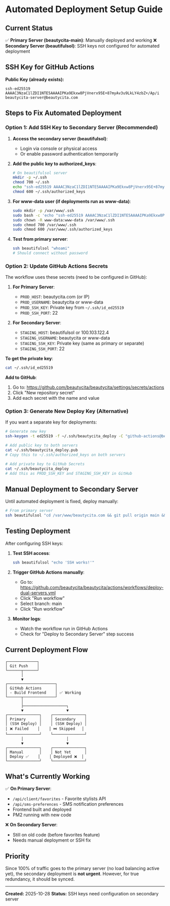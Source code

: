 # Automated Deployment Setup Guide

## Current Status
✅ **Primary Server (beautycita-main)**: Manually deployed and working
❌ **Secondary Server (beautifulsol)**: SSH keys not configured for automated deployment

## SSH Key for GitHub Actions

**Public Key (already exists):**
```
ssh-ed25519 AAAAC3NzaC1lZDI1NTE5AAAAIPKa9Ekxw8PjVnerx95E+87myAv3u9LkLY4zbZ+/Ap/i beautycita-server@beautycita.com
```

## Steps to Fix Automated Deployment

### Option 1: Add SSH Key to Secondary Server (Recommended)

1. **Access the secondary server (beautifulsol)**:
   - Login via console or physical access
   - Or enable password authentication temporarily

2. **Add the public key to authorized_keys**:
   ```bash
   # On beautifulsol server
   mkdir -p ~/.ssh
   chmod 700 ~/.ssh
   echo "ssh-ed25519 AAAAC3NzaC1lZDI1NTE5AAAAIPKa9Ekxw8PjVnerx95E+87myAv3u9LkLY4zbZ+/Ap/i beautycita-server@beautycita.com" >> ~/.ssh/authorized_keys
   chmod 600 ~/.ssh/authorized_keys
   ```

3. **For www-data user (if deployments run as www-data)**:
   ```bash
   sudo mkdir -p /var/www/.ssh
   sudo bash -c 'echo "ssh-ed25519 AAAAC3NzaC1lZDI1NTE5AAAAIPKa9Ekxw8PjVnerx95E+87myAv3u9LkLY4zbZ+/Ap/i beautycita-server@beautycita.com" >> /var/www/.ssh/authorized_keys'
   sudo chown -R www-data:www-data /var/www/.ssh
   sudo chmod 700 /var/www/.ssh
   sudo chmod 600 /var/www/.ssh/authorized_keys
   ```

4. **Test from primary server**:
   ```bash
   ssh beautifulsol "whoami"
   # Should connect without password
   ```

### Option 2: Update GitHub Actions Secrets

The workflow uses these secrets (need to be configured in GitHub):

1. **For Primary Server**:
   - `PROD_HOST`: beautycita.com (or IP)
   - `PROD_USERNAME`: beautycita or www-data
   - `PROD_SSH_KEY`: Private key from `~/.ssh/id_ed25519`
   - `PROD_SSH_PORT`: 22

2. **For Secondary Server**:
   - `STAGING_HOST`: beautifulsol or 100.103.122.4
   - `STAGING_USERNAME`: beautycita or www-data
   - `STAGING_SSH_KEY`: Private key (same as primary or separate)
   - `STAGING_SSH_PORT`: 22

**To get the private key**:
```bash
cat ~/.ssh/id_ed25519
```

**Add to GitHub**:
1. Go to: https://github.com/beautycita/beautycita/settings/secrets/actions
2. Click "New repository secret"
3. Add each secret with the name and value

### Option 3: Generate New Deploy Key (Alternative)

If you want a separate key for deployments:

```bash
# Generate new key
ssh-keygen -t ed25519 -f ~/.ssh/beautycita_deploy -C "github-actions@beautycita.com"

# Add public key to both servers
cat ~/.ssh/beautycita_deploy.pub
# Copy this to ~/.ssh/authorized_keys on both servers

# Add private key to GitHub Secrets
cat ~/.ssh/beautycita_deploy
# Add this as PROD_SSH_KEY and STAGING_SSH_KEY in GitHub
```

## Manual Deployment to Secondary Server

Until automated deployment is fixed, deploy manually:

```bash
# From primary server
ssh beautifulsol "cd /var/www/beautycita.com && git pull origin main && cd frontend && npm run build && sudo -u www-data pm2 restart beautycita-api"
```

## Testing Deployment

After configuring SSH keys:

1. **Test SSH access**:
   ```bash
   ssh beautifulsol "echo 'SSH works!'"
   ```

2. **Trigger GitHub Actions manually**:
   - Go to: https://github.com/beautycita/beautycita/actions/workflows/deploy-dual-servers.yml
   - Click "Run workflow"
   - Select branch: main
   - Click "Run workflow"

3. **Monitor logs**:
   - Watch the workflow run in GitHub Actions
   - Check for "Deploy to Secondary Server" step success

## Current Deployment Flow

```
┌─────────────┐
│ Git Push    │
└──────┬──────┘
       │
       ▼
┌─────────────────────┐
│ GitHub Actions      │
│ - Build Frontend    │ ✅ Working
└──────┬──────────────┘
       │
       ├───────────────────┐
       ▼                   ▼
┌──────────────┐    ┌──────────────┐
│ Primary      │    │ Secondary    │
│ (SSH Deploy) │    │ (SSH Deploy) │
│ ❌ Failed    │    │ ⏭️ Skipped   │
└──────────────┘    └──────────────┘
       │                   │
       ▼                   ▼
┌──────────────┐    ┌──────────────┐
│ Manual       │    │ Not Yet      │
│ Deploy ✅    │    │ Deployed ❌  │
└──────────────┘    └──────────────┘
```

## What's Currently Working

✅ **On Primary Server**:
- `/api/client/favorites` - Favorite stylists API
- `/api/sms-preferences` - SMS notification preferences
- Frontend built and deployed
- PM2 running with new code

❌ **On Secondary Server**:
- Still on old code (before favorites feature)
- Needs manual deployment or SSH fix

## Priority

Since 100% of traffic goes to the primary server (no load balancing active yet), the secondary deployment is **not urgent**. However, for true redundancy, it should be synced.

---

**Created:** 2025-10-28
**Status:** SSH keys need configuration on secondary server
